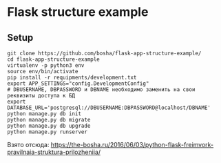 # Flask structure example

## Setup

```
git clone https://github.com/bosha/flask-app-structure-example/
cd flask-app-structure-example
virtualenv -p python3 env
source env/bin/activate
pip install -r requipments/development.txt
export APP_SETTINGS="config.DevelopmentConfig"
# DBUSERNAME, DBPASSWORD и DBNAME необходимо заменить на свои реквизиты доступа к БД
export DATABASE_URL='postgresql://DBUSERNAME:DBPASSWORD@localhost/DBNAME'
python manage.py db init
python manage.py db migrate
python manage.py db upgrade
python manage.py runserver
```

Взято отсюда:
https://the-bosha.ru/2016/06/03/python-flask-freimvork-pravilnaia-struktura-prilozheniia/